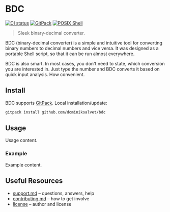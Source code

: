 # BDC

[![CI status](https://github.com/dominiksalvet/bdc/workflows/CI/badge.svg)](https://github.com/dominiksalvet/bdc/actions)
[![GitPack](https://img.shields.io/badge/-GitPack-571997)](https://github.com/dominiksalvet/gitpack)
[![POSIX Shell](https://img.shields.io/badge/POSIX-Shell-111111)](https://pubs.opengroup.org/onlinepubs/9699919799/utilities/V3_chap02.html)

> Sleek binary-decimal converter.

BDC (binary-decimal converter) is a simple and intuitive tool for converting binary numbers to decimal numbers and vice versa. It was designed as a portable Shell script, so that it can be run almost everywhere.

BDC is also smart. In most cases, you don't need to state, which conversion you are interested in. Just type the number and BDC converts it based on quick input analysis. How convenient.

## Install

BDC supports [GitPack](https://github.com/dominiksalvet/gitpack). Local installation/update:

```sh
gitpack install github.com/dominiksalvet/bdc
```

## Usage

Usage content.

### Example

Example content.

## Useful Resources

* [support.md](support.md) – questions, answers, help
* [contributing.md](contributing.md) – how to get involve
* [license](license) – author and license
